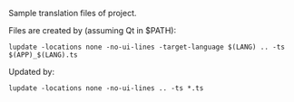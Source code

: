 Sample translation files of project.

Files are created by (assuming Qt in $PATH):

`lupdate -locations none -no-ui-lines -target-language $(LANG) .. -ts $(APP)_$(LANG).ts`

Updated by:

`lupdate -locations none -no-ui-lines .. -ts *.ts`
